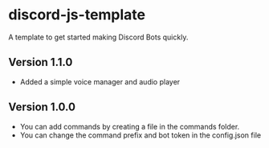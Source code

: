 # discord-js-template
A template to get started making Discord Bots quickly.


## Version 1.1.0
- Added a simple voice manager and audio player

## Version 1.0.0

- You can add commands by creating a file in the commands folder.
- You can change the command prefix and bot token in the config.json file
